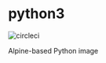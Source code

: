 # python3

![circleci][circleci]

Alpine-based Python image

[circleci]: https://img.shields.io/circleci/project/github/vektorcloud/python3.svg "python3"
